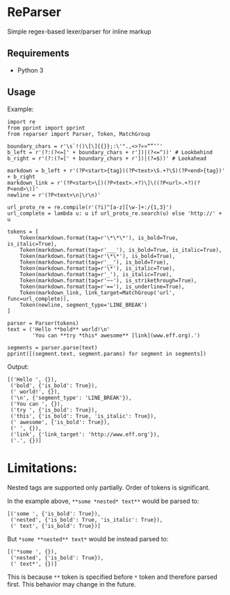 ReParser
========

Simple regex-based lexer/parser for inline markup

Requirements
------------

- Python 3

Usage
-----

Example:

```
import re
from pprint import pprint
from reparser import Parser, Token, MatchGroup

boundary_chars = r'\s`!()\[\]{{}};:\'".,<>?«»“”‘’'
b_left = r'(?:(?<=[' + boundary_chars + r'])|(?<=^))' # Lookbehind
b_right = r'(?:(?=[' + boundary_chars + r'])|(?=$))' # Lookahead

markdown = b_left + r'(?P<start>{tag})(?P<text>\S.+?\S)(?P<end>{tag})' + b_right
markdown_link = r'(?P<start>\[)(?P<text>.+?)\]\((?P<url>.+?)(?P<end>\))'
newline = r'(?P<text>\n|\r\n)'

url_proto_re = re.compile(r'(?i)^[a-z][\w-]+:/{1,3}')
url_complete = lambda u: u if url_proto_re.search(u) else 'http://' + u

tokens = [
    Token(markdown.format(tag=r'\*\*\*'), is_bold=True, is_italic=True),
    Token(markdown.format(tag=r'___'), is_bold=True, is_italic=True),
    Token(markdown.format(tag=r'\*\*'), is_bold=True),
    Token(markdown.format(tag=r'__'), is_bold=True),
    Token(markdown.format(tag=r'\*'), is_italic=True),
    Token(markdown.format(tag=r'_'), is_italic=True),
    Token(markdown.format(tag=r'~~'), is_strikethrough=True),
    Token(markdown.format(tag=r'=='), is_underline=True),
    Token(markdown_link, link_target=MatchGroup('url', func=url_complete)),
    Token(newline, segment_type='LINE_BREAK')
]

parser = Parser(tokens)
text = ('Hello **bold** world!\n'
        'You can **try *this* awesome** [link](www.eff.org).')

segments = parser.parse(text)
pprint([(segment.text, segment.params) for segment in segments])
```

Output:

```
[('Hello ', {}),
 ('bold', {'is_bold': True}),
 (' world!', {}),
 ('\n', {'segment_type': 'LINE_BREAK'}),
 ('You can ', {}),
 ('try ', {'is_bold': True}),
 ('this', {'is_bold': True, 'is_italic': True}),
 (' awesome', {'is_bold': True}),
 (' ', {}),
 ('link', {'link_target': 'http://www.eff.org'}),
 ('.', {})]
```

Limitations:
============

Nested tags are supported only partially. Order of tokens is significant.

In the example above, `**some *nested* text**` would be parsed to:

    [('some ', {'is_bold': True}),
     ('nested', {'is_bold': True, 'is_italic': True}),
     (' text', {'is_bold': True})]

But `*some **nested** text*` would be instead parsed to:

    [('*some ', {}),
     ('nested', {'is_bold': True}),
     (' text*', {})]

This is because `**` token is specified before `*` token and therefore
parsed first. This behavior may change in the future.
